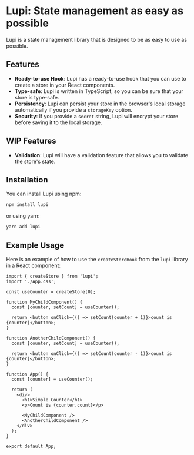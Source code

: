 # Lupi: State management as easy as possible

Lupi is a state management library that is designed to be as easy to use as possible.

## Features

- **Ready-to-use Hook**: Lupi has a ready-to-use hook that you can use to create a store in your React components.
- **Type-safe**: Lupi is written in TypeScript, so you can be sure that your store is type-safe.
- **Persistency**: Lupi can persist your store in the browser's local storage automatically if you provide a `storageKey` option.
- **Security**: If you provide a `secret` string, Lupi will encrypt your store before saving it to the local storage.

## WIP Features

- **Validation**: Lupi will have a validation feature that allows you to validate the store's state.

## Installation

You can install Lupi using npm:

```bash
npm install lupi
```

or using yarn:

```bash
yarn add lupi
```

## Example Usage

Here is an example of how to use the `createStoreHook` from the `lupi` library in a React component:

```tsx
import { createStore } from 'lupi';
import './App.css';

const useCounter = createStore(0);

function MyChildComponent() {
  const [counter, setCount] = useCounter();

  return <button onClick={() => setCount(counter + 1)}>count is {counter}</button>;
}

function AnotherChildComponent() {
  const [counter, setCount] = useCounter();

  return <button onClick={() => setCount(counter - 1)}>count is {counter}</button>;
}

function App() {
  const [counter] = useCounter();

  return (
    <div>
      <h1>Simple Counter</h1>
      <p>Count is {counter.count}</p>

      <MyChildComponent />
      <AnotherChildComponent />
    </div>
  );
}

export default App;
```
